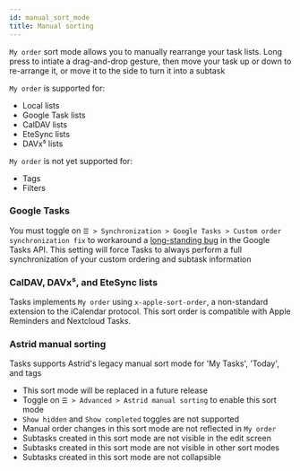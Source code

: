 ```yaml
---
id: manual_sort_mode
title: Manual sorting
---
```


`My order` sort mode allows you to manually rearrange your task lists. Long
press to intiate a drag-and-drop gesture, then move your task up or down to
re-arrange it, or move it to the side to turn it into a subtask

`My order` is supported for:

* Local lists
* Google Task lists
* CalDAV lists
* EteSync lists
* DAVx⁵ lists

`My order` is not yet supported for:

* Tags
* Filters

### Google Tasks

You must toggle on `☰ > Synchronization > Google Tasks > Custom order
synchronization fix` to workaround a [long-standing
bug](https://issuetracker.google.com/issues/132432317) in the Google Tasks API.
This setting will force Tasks to always perform a full synchronization of your
custom ordering and subtask information

### CalDAV, DAVx⁵, and EteSync lists

Tasks implements `My order` using `x-apple-sort-order`, a non-standard
extension to the iCalendar protocol. This sort order is compatible with Apple
Reminders and Nextcloud Tasks.

### Astrid manual sorting

Tasks supports Astrid's legacy manual sort mode for 'My Tasks', 'Today', and
tags

* This sort mode will be replaced in a future release
* Toggle on `☰ > Advanced > Astrid manual sorting` to enable this sort mode
* `Show hidden` and `Show completed` toggles are not supported
* Manual order changes in this sort mode are not reflected in `My order`
* Subtasks created in this sort mode are not visible in the edit screen
* Subtasks created in this sort mode are not visible in other sort modes
* Subtasks created in this sort mode are not collapsible

